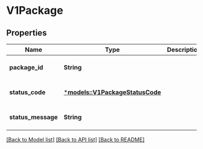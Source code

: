 # V1Package

## Properties
Name | Type | Description | Notes
------------ | ------------- | ------------- | -------------
**package_id** | **String** |  | [optional] [default to None]
**status_code** | [***models::V1PackageStatusCode**](v1PackageStatusCode.md) |  | [optional] [default to None]
**status_message** | **String** |  | [optional] [default to None]

[[Back to Model list]](../README.md#documentation-for-models) [[Back to API list]](../README.md#documentation-for-api-endpoints) [[Back to README]](../README.md)


